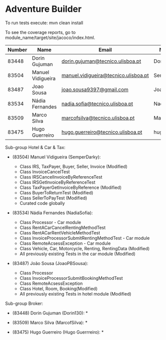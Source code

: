 ﻿# Adventure Builder

To run tests execute: mvn clean install

To see the coverage reports, go to module_name/target/site/jacoco/index.html.


|   Number   |          Name           |            Email                     |      Name GitHUb	| Group |
| ---------- | ----------------------- | ------------------------------------ | -------------------	| ----- |
| 83448      | Dorin Gujuman           | dorin.gujuman@tecnico.ulisboa.pt     | Dorin130       		|   15  |
| 83504      | Manuel Vidigueira       | manuel.vidigueira@tecnico.ulisboa.pt | SemperDarky    		|   15  |
| 83487      | Joao Sousa              | joao.sousa9397@gmail.com             | JoaoPBSousa    		|   15  |
| 83534      | Nádia Fernandes         | nadia.sofia@tecnico.ulisboa.pt       | NadiaSofia     		|   15  |
| 83509      | Marco Silva             | marcofsilva@tecnico.ulisboa.pt       | MarcofSilva    		|   15  |
| 83475      | Hugo Guerreiro          | hugo.guerreiro@tecnico.ulisboa.pt    | hugosilvaguerreiro  |   15  |


Sub-group Hotel & Car & Tax:
 - (83504) Manuel Vidigueira (SemperDarky):
 	* Class IRS, TaxPayer, Buyer, Seller, Invoice (Modified)
 	* Class InvoiceCancelTest
 	* Class IRSCancelInvoiceByReferenceTest
 	* Class IRSGetInvoiceByReferenceTest
 	* Class TaxPayerGetInvoiceByReference (Modified)
 	* Class BuyerToReturnTest (Modified)
 	* Class SellerToPayTest (Modified)
 	* Curated code globally
 		
 - (83534) Nádia Fernandes (NadiaSofia):
 	* Class Processor - Car module
	* Class RentACarCancelRentingMethodTest
	* Class RentACarRentVehicleMethodTest
	* Class InvoiceProcessorSubmitRentingMethodTest - Car module
	* Class RemoteAcsessException - Car module
	* Class Vehicle, Car, Motorcycle, Renting, RentingData (Modified)
	* All previously existing Tests in the car module (Modified)
 
- (83487) João Sousa (JoaoPBSousa):
 	* Class Processor
	* Class InvoiceProcessorSubmitBookingMethodTest
	* Class RemoteAcsessException
	* Class Hotel, Room, Booking(Modified)
	* All previously existing Tests in hotel module (Modified)
	
Sub-group Broker:
 - (83448) Dorin Gujuman (Dorin130):
 	* 

 - (83509) Marco Silva (MarcofSilva):
 	* 
	
 - (83475) Hugo Guerreiro (Hugo Guerrreiro):
 	* 
